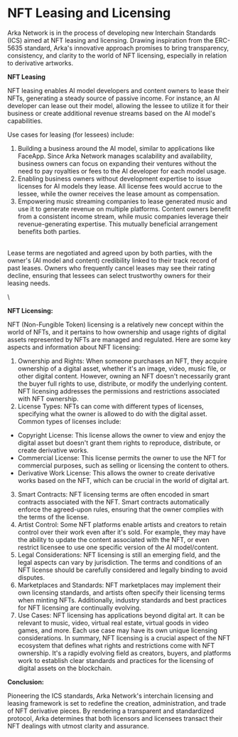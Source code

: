 # NFT Leasing and Licensing

Arka Network is in the process of developing new Interchain Standards (ICS) aimed at NFT leasing and licensing. Drawing inspiration from the ERC-5635 standard, Arka's innovative approach promises to bring transparency, consistency, and clarity to the world of NFT licensing, especially in relation to derivative artworks.

**NFT Leasing**

NFT leasing enables AI model developers and content owners to lease their NFTs, generating a steady source of passive income. For instance, an AI developer can lease out their model, allowing the lessee to utilize it for their business or create additional revenue streams based on the AI model's capabilities.

Use cases for leasing (for lessees) include:

1. Building a business around the AI model, similar to applications like FaceApp. Since Arka Network manages scalability and availability, business owners can focus on expanding their ventures without the need to pay royalties or fees to the AI developer for each model usage.&#x20;
2. Enabling business owners without development expertise to issue licenses for AI models they lease. All license fees would accrue to the lessee, while the owner receives the lease amount as compensation.
3. Empowering music streaming companies to lease generated music and use it to generate revenue on multiple platforms. Content owners benefit from a consistent income stream, while music companies leverage their revenue-generating expertise. This mutually beneficial arrangement benefits both parties.

\
Lease terms are negotiated and agreed upon by both parties, with the owner's (AI model and content) credibility linked to their track record of past leases. Owners who frequently cancel leases may see their rating decline, ensuring that lessees can select trustworthy owners for their leasing needs.

\


**NFT Licensing:**

NFT (Non-Fungible Token) licensing is a relatively new concept within the world of NFTs, and it pertains to how ownership and usage rights of digital assets represented by NFTs are managed and regulated. Here are some key aspects and information about NFT licensing:

1. Ownership and Rights: When someone purchases an NFT, they acquire ownership of a digital asset, whether it's an image, video, music file, or other digital content. However, owning an NFT doesn't necessarily grant the buyer full rights to use, distribute, or modify the underlying content. NFT licensing addresses the permissions and restrictions associated with NFT ownership.
2. License Types: NFTs can come with different types of licenses, specifying what the owner is allowed to do with the digital asset. Common types of licenses include:

* Copyright License: This license allows the owner to view and enjoy the digital asset but doesn't grant them rights to reproduce, distribute, or create derivative works.
* Commercial License: This license permits the owner to use the NFT for commercial purposes, such as selling or licensing the content to others.
* Derivative Work License: This allows the owner to create derivative works based on the NFT, which can be crucial in the world of digital art.



3. Smart Contracts: NFT licensing terms are often encoded in smart contracts associated with the NFT. Smart contracts automatically enforce the agreed-upon rules, ensuring that the owner complies with the terms of the license.
4. Artist Control: Some NFT platforms enable artists and creators to retain control over their work even after it's sold. For example, they may have the ability to update the content associated with the NFT, or even restrict licensee to use one specific version of the AI model/content.
5. Legal Considerations: NFT licensing is still an emerging field, and the legal aspects can vary by jurisdiction. The terms and conditions of an NFT license should be carefully considered and legally binding to avoid disputes.
6. Marketplaces and Standards: NFT marketplaces may implement their own licensing standards, and artists often specify their licensing terms when minting NFTs. Additionally, industry standards and best practices for NFT licensing are continually evolving.
7. Use Cases: NFT licensing has applications beyond digital art. It can be relevant to music, video, virtual real estate, virtual goods in video games, and more. Each use case may have its own unique licensing considerations.  In summary, NFT licensing is a crucial aspect of the NFT ecosystem that defines what rights and restrictions come with NFT ownership. It's a rapidly evolving field as creators, buyers, and platforms work to establish clear standards and practices for the licensing of digital assets on the blockchain.

**Conclusion:**

Pioneering the ICS standards, Arka Network's interchain licensing and leasing framework is set to redefine the creation, administration, and trade of NFT derivative pieces. By rendering a transparent and standardized protocol, Arka determines that both licensors and licensees transact their NFT dealings with utmost clarity and assurance.
